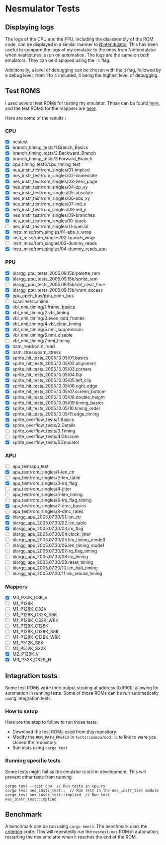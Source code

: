 # Nesmulator Tests

## Displaying logs

The logs of the CPU and the PPU, including the disassembly of the ROM code, can be displayed in a similar manner to [Nintendulator](https://www.qmtpro.com/~nes/nintendulator/). This has been useful to compare the logs of my emulator to the ones from Nintendulator when nestest.nes is run on automation. The logs are the same on both emulators. They can be displayed using the `-l` flag.

Additionally, a level of debugging can be chosen with the `d` flag, followed by a debug level, from 1 to 4 included, 4 being the highest level of debugging.

## Test ROMS

I used several test ROMs for testing my emulator. Those can be found [here](https://github.com/christopherpow/nes-test-roms), and the test ROMS for the mappers are [here](https://pineight.com/nes/holydiverbatman-bin-0.01.7z).

Here are some of the results :

### CPU

* [X] nestest
* [X] branch_timing_tests/1.Branch_Basics
* [X] branch_timing_tests/2.Backward_Branch
* [X] branch_timing_tests/3.Forward_Branch
* [X] cpu_timing_test6/cpu_timing_test
* [X] nes_instr_test/rom_singles/01-implied
* [X] nes_instr_test/rom_singles/02-immediate
* [X] nes_instr_test/rom_singles/03-zero_page
* [X] nes_instr_test/rom_singles/04-zp_xy
* [X] nes_instr_test/rom_singles/05-absolute
* [X] nes_instr_test/rom_singles/06-abs_xy
* [X] nes_instr_test/rom_singles/07-ind_x
* [X] nes_instr_test/rom_singles/08-ind_y
* [X] nes_instr_test/rom_singles/09-branches
* [X] nes_instr_test/rom_singles/10-stack
* [ ] nes_instr_test/rom_singles/11-special
* [X] instr_misc/rom_singles/01-abs_x_wrap
* [X] instr_misc/rom_singles/02-branch_wrap
* [ ] instr_misc/rom_singles/03-dummy_reads
* [X] instr_misc/rom_singles/04-dummy_reads_apu

### PPU

* [X] blargg_ppu_tests_2005.09.15b/palette_ram
* [X] blargg_ppu_tests_2005.09.15b/sprite_ram
* [ ] blargg_ppu_tests_2005.09.15b/vbl_clear_time
* [X] blargg_ppu_tests_2005.09.15b/vram_access
* [X] ppu_open_bus/ppu_open_bus
* [ ] scanline/scanline
* [X] vbl_nmi_timing/1.frame_basics
* [X] vbl_nmi_timing/2.vbl_timing
* [X] vbl_nmi_timing/3.even_odd_frames
* [X] vbl_nmi_timing/4.vbl_clear_timing
* [X] vbl_nmi_timing/5.nmi_suppression
* [X] vbl_nmi_timing/6.nmi_disable
* [ ] vbl_nmi_timing/7.nmi_timing
* [X] oam_read/oam_read
* [X] oam_stress/oam_stress
* [X] sprite_hit_tests_2005.10.05/01.basics
* [X] sprite_hit_tests_2005.10.05/02.alignment
* [X] sprite_hit_tests_2005.10.05/03.corners
* [X] sprite_hit_tests_2005.10.05/04.flip
* [X] sprite_hit_tests_2005.10.05/05.left_clip
* [X] sprite_hit_tests_2005.10.05/06.right_edge
* [X] sprite_hit_tests_2005.10.05/07.screen_bottom
* [X] sprite_hit_tests_2005.10.05/08.double_height
* [X] sprite_hit_tests_2005.10.05/09.timing_basics
* [X] sprite_hit_tests_2005.10.05/10.timing_order
* [X] sprite_hit_tests_2005.10.05/11.edge_timing
* [X] sprite_overflow_tests/1.Basics
* [X] sprite_overflow_tests/2.Details
* [ ] sprite_overflow_tests/3.Timing
* [ ] sprite_overflow_tests/4.Obscure
* [X] sprite_overflow_tests/5.Emulator

### APU

* [ ] apu_test/apu_test
* [X] apu_test/rom_singles/1-len_ctr
* [ ] apu_test/rom_singles/2-len_table
* [X] apu_test/rom_singles/3-irq_flag
* [ ] apu_test/rom_singles/4-jitter
* [ ] apu_test/rom_singles/5-len_timing
* [ ] apu_test/rom_singles/6-irq_flag_timing
* [X] apu_test/rom_singles/7-dmc_basics
* [ ] apu_test/rom_singles/8-dmc_rates
* [X] blargg_apu_2005.07.30/01.len_ctr
* [X] blargg_apu_2005.07.30/02.len_table
* [X] blargg_apu_2005.07.30/03.irq_flag
* [ ] blargg_apu_2005.07.30/04.clock_jitter
* [ ] blargg_apu_2005.07.30/05.len_timing_mode0
* [ ] blargg_apu_2005.07.30/06.len_timing_mode1
* [ ] blargg_apu_2005.07.30/07.irq_flag_timing
* [ ] blargg_apu_2005.07.30/08.irq_timing
* [ ] blargg_apu_2005.07.30/09.reset_timing
* [ ] blargg_apu_2005.07.30/10.len_halt_timing
* [ ] blargg_apu_2005.07.30/11.len_reload_timing

### Mappers

* [X] M0_P32K_C8K_V
* [ ] M1_P128K
* [ ] M1_P128K_C32K
* [ ] M1_P128K_C32K_S8K
* [ ] M1_P128K_C32K_W8K
* [ ] M1_P128K_C128K
* [ ] M1_P128K_C128K_S8K
* [ ] M1_P128K_C128K_W8K
* [ ] M1_P512K_S8K
* [ ] M1_P512K_S32K
* [X] M2_P128K_V
* [X] M3_P32K_C32K_H

## Integration tests

Some test ROMs write their output strating at address 0x6000, allowing for automation in running tests. Some of those ROMs can be run automatically using integration tests.

### How to setup

Here are the step to follow to run those tests:

* Download the test ROMs used from [this](https://github.com/christopherpow/nes-test-roms) repository.
* Modify the `ROM_PATH_PREFIX` in `tests/common/mod.rs` to link to were you cloned the repository.
* Run tests using `cargo test`

### Running specific tests

Some tests might fail as the emulator is still in development. This will prevent other tests from running.

```
cargo test --test cpu  // Run tests in cpu.rs
cargo test nes_instr_test::  // Run test in the nes_instr_test module
cargo test nes_instr_test::implied  // Run test nes_instr_test::implied
```

## Benchmark

A benchmark can be run using `cargo bench`. The benchmark uses the [criterion](https://github.com/bheisler/criterion.rs) crate.
This will repeatedly run the `nestest.nes` ROM in automation, restarting the nes emulator when it reaches the end of the ROM.